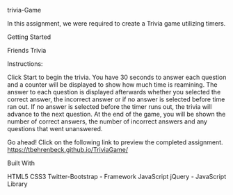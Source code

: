 trivia-Game

In this assignment, we were required to create a Trivia game utilizing timers.

Getting Started

Friends Trivia

Instructions:

Click Start to begin the trivia. You have 30 seconds to answer each question and a counter will be displayed to show how much time is reamining. The answer to each question is displayed afterwards whether you selected the correct answer, the incorrect answer or if no answer is selected before time ran out. If no answer is selected before the timer runs out, the trivia will advance to the next question. At the end of the game, you will be shown the number of correct answers, the number of incorrect answers and any questions that went unanswered.

Go ahead! Click on the following link to preview the completed assignment.
https://tbehrenbeck.github.io/TriviaGame/

Built With

HTML5
CSS3
Twitter-Bootstrap - Framework
JavaScript
jQuery - JavaScript Library
